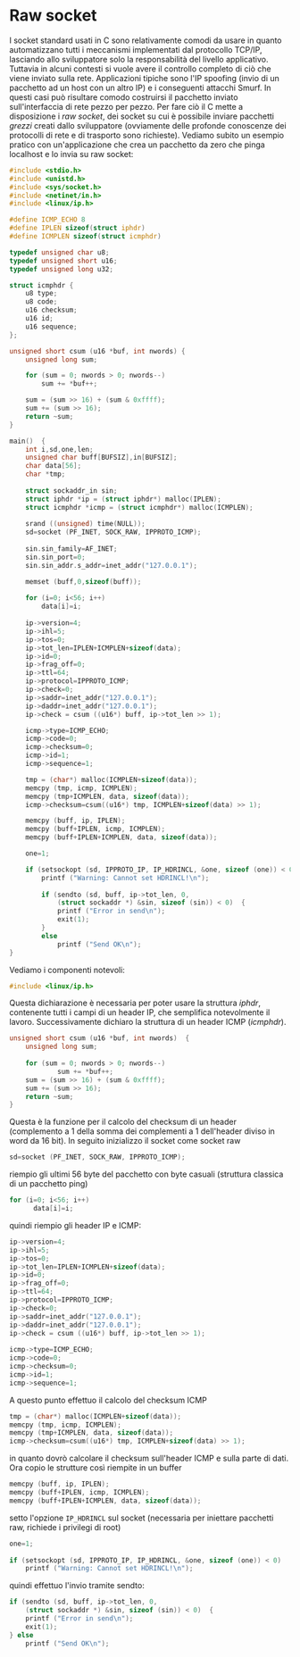 # Raw socket

I socket standard usati in C sono relativamente comodi da usare in quanto
automatizzano tutti i meccanismi implementati dal protocollo TCP/IP, lasciando
allo sviluppatore solo la responsabilità del livello applicativo. Tuttavia in
alcuni contesti si vuole avere il controllo completo di ciò che viene inviato
sulla rete.  Applicazioni tipiche sono l'IP spoofing (invio di un pacchetto ad
un host con un altro IP) e i conseguenti attacchi Smurf. In questi casi può
risultare comodo costruirsi il pacchetto inviato sull'interfaccia di rete pezzo
per pezzo. Per fare ciò il C mette a disposizione i _raw socket_, dei socket su
cui è possibile inviare pacchetti _grezzi_ creati dallo sviluppatore (ovviamente
delle profonde conoscenze dei protocolli di rete e di trasporto sono richieste).
Vediamo subito un esempio pratico con un'applicazione che crea un pacchetto da
zero che pinga localhost e lo invia su raw socket:

```c
#include <stdio.h>
#include <unistd.h>
#include <sys/socket.h>
#include <netinet/in.h>
#include <linux/ip.h>

#define ICMP_ECHO 8
#define IPLEN sizeof(struct iphdr)
#define ICMPLEN sizeof(struct icmphdr)

typedef unsigned char u8;
typedef unsigned short u16;
typedef unsigned long u32;

struct icmphdr {
    u8 type;
    u8 code;
    u16 checksum;
    u16 id;
    u16 sequence;
};

unsigned short csum (u16 *buf, int nwords) {
    unsigned long sum;

    for (sum = 0; nwords > 0; nwords--)
        sum += *buf++;

    sum = (sum >> 16) + (sum & 0xffff);
    sum += (sum >> 16);
    return ~sum;
}

main()  {
    int i,sd,one,len;
    unsigned char buff[BUFSIZ],in[BUFSIZ];
    char data[56];
    char *tmp;
     
    struct sockaddr_in sin;
    struct iphdr *ip = (struct iphdr*) malloc(IPLEN);
    struct icmphdr *icmp = (struct icmphdr*) malloc(ICMPLEN);
     
    srand ((unsigned) time(NULL));
    sd=socket (PF_INET, SOCK_RAW, IPPROTO_ICMP);
     
    sin.sin_family=AF_INET;
    sin.sin_port=0;
    sin.sin_addr.s_addr=inet_addr("127.0.0.1");

    memset (buff,0,sizeof(buff));
     
    for (i=0; i<56; i++)
        data[i]=i;
     
    ip->version=4;
    ip->ihl=5;
    ip->tos=0;
    ip->tot_len=IPLEN+ICMPLEN+sizeof(data);
    ip->id=0;
    ip->frag_off=0;
    ip->ttl=64;
    ip->protocol=IPPROTO_ICMP;
    ip->check=0;
    ip->saddr=inet_addr("127.0.0.1");
    ip->daddr=inet_addr("127.0.0.1");
    ip->check = csum ((u16*) buff, ip->tot_len >> 1);

    icmp->type=ICMP_ECHO;
    icmp->code=0;
    icmp->checksum=0;
    icmp->id=1;
    icmp->sequence=1;

    tmp = (char*) malloc(ICMPLEN+sizeof(data));
    memcpy (tmp, icmp, ICMPLEN);
    memcpy (tmp+ICMPLEN, data, sizeof(data));
    icmp->checksum=csum((u16*) tmp, ICMPLEN+sizeof(data) >> 1);

    memcpy (buff, ip, IPLEN);
    memcpy (buff+IPLEN, icmp, ICMPLEN);
    memcpy (buff+IPLEN+ICMPLEN, data, sizeof(data));

    one=1;

    if (setsockopt (sd, IPPROTO_IP, IP_HDRINCL, &one, sizeof (one)) < 0)
        printf ("Warning: Cannot set HDRINCL!\n");
     
        if (sendto (sd, buff, ip->tot_len, 0,
            (struct sockaddr *) &sin, sizeof (sin)) < 0)  {
            printf ("Error in send\n");
            exit(1);
        }
        else
            printf ("Send OK\n");
}
```

Vediamo i componenti notevoli:

```c
#include <linux/ip.h>
```

Questa dichiarazione è necessaria per poter usare la struttura _iphdr_,
contenente tutti i campi di un header IP, che semplifica notevolmente il lavoro.
Successivamente dichiaro la struttura di un header ICMP (_icmphdr_).

```c
unsigned short csum (u16 *buf, int nwords)  {
    unsigned long sum;
     
    for (sum = 0; nwords > 0; nwords--)
            sum += *buf++;
    sum = (sum >> 16) + (sum & 0xffff);
    sum += (sum >> 16);
    return ~sum;
}
```

Questa è la funzione per il calcolo del checksum di un header (complemento a 1
della somma dei complementi a 1 dell'header diviso in word da 16 bit). In
seguito inizializzo il socket come socket raw

```c
sd=socket (PF_INET, SOCK_RAW, IPPROTO_ICMP);
```

riempio gli ultimi 56 byte del pacchetto con byte casuali (struttura classica di
un pacchetto ping)

```c
for (i=0; i<56; i++)
      data[i]=i;
```

quindi riempio gli header IP e ICMP:

```c
ip->version=4;
ip->ihl=5;
ip->tos=0;
ip->tot_len=IPLEN+ICMPLEN+sizeof(data);
ip->id=0;
ip->frag_off=0;
ip->ttl=64;
ip->protocol=IPPROTO_ICMP;
ip->check=0;
ip->saddr=inet_addr("127.0.0.1");
ip->daddr=inet_addr("127.0.0.1");
ip->check = csum ((u16*) buff, ip->tot_len >> 1);
     
icmp->type=ICMP_ECHO;
icmp->code=0;
icmp->checksum=0;
icmp->id=1;
icmp->sequence=1;
```

A questo punto effettuo il calcolo del checksum ICMP

```c
tmp = (char*) malloc(ICMPLEN+sizeof(data));
memcpy (tmp, icmp, ICMPLEN);
memcpy (tmp+ICMPLEN, data, sizeof(data));
icmp->checksum=csum((u16*) tmp, ICMPLEN+sizeof(data) >> 1);
```

in quanto dovrò calcolare il checksum sull'header ICMP e sulla parte di dati.
Ora copio le strutture così riempite in un buffer

```c
memcpy (buff, ip, IPLEN);
memcpy (buff+IPLEN, icmp, ICMPLEN);
memcpy (buff+IPLEN+ICMPLEN, data, sizeof(data));
```

setto l'opzione `IP_HDRINCL` sul socket (necessaria per iniettare pacchetti raw,
richiede i privilegi di root)

```c
one=1;
 
if (setsockopt (sd, IPPROTO_IP, IP_HDRINCL, &one, sizeof (one)) < 0)
    printf ("Warning: Cannot set HDRINCL!\n");
```

quindi effettuo l'invio tramite sendto:

```c
if (sendto (sd, buff, ip->tot_len, 0,
    (struct sockaddr *) &sin, sizeof (sin)) < 0)  {
    printf ("Error in send\n");
    exit(1);
} else
    printf ("Send OK\n");
```
